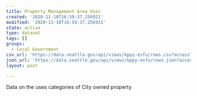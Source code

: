 ```yaml
---
title: Property Management Area Uses
created: '2020-11-10T16:59:37.256921'
modified: '2020-11-10T16:59:37.256931'
state: active
type: dataset
tags: []
groups:
  - Local Government
csv_url: 'https://data.seattle.gov/api/views/kppy-esfu/rows.csv?accessType=DOWNLOAD'
json_url: 'https://data.seattle.gov/api/views/kppy-esfu/rows.json?accessType=DOWNLOAD'
layout: post

---
```

Data on  the uses categories of City owned property
